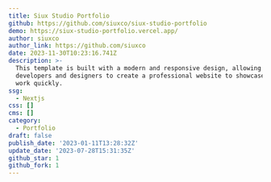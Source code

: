```yaml
---
title: Siux Studio Portfolio
github: https://github.com/siuxco/siux-studio-portfolio
demo: https://siux-studio-portfolio.vercel.app/
author: siuxco
author_link: https://github.com/siuxco
date: 2023-11-30T10:23:16.741Z
description: >-
  This template is built with a modern and responsive design, allowing
  developers and designers to create a professional website to showcase their
  work quickly.
ssg:
  - Nextjs
css: []
cms: []
category:
  - Portfolio
draft: false
publish_date: '2023-01-11T13:28:32Z'
update_date: '2023-07-28T15:31:35Z'
github_star: 1
github_fork: 1
---
```

